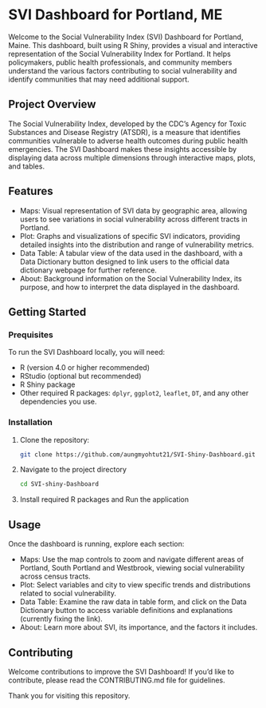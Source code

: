 # SVI Dashboard for Portland, ME
Welcome to the Social Vulnerability Index (SVI) Dashboard for Portland, Maine. This dashboard, built using R Shiny, provides a visual and interactive representation of the Social Vulnerability Index for Portland. It helps policymakers, public health professionals, and community members understand the various factors contributing to social vulnerability and identify communities that may need additional support.

## Project Overview
The Social Vulnerability Index, developed by the CDC’s Agency for Toxic Substances and Disease Registry (ATSDR), is a measure that identifies communities vulnerable to adverse health outcomes during public health emergencies. The SVI Dashboard makes these insights accessible by displaying data across multiple dimensions through interactive maps, plots, and tables.

## Features

* Maps: Visual representation of SVI data by geographic area, allowing users to see variations in social vulnerability across different tracts in Portland.
* Plot: Graphs and visualizations of specific SVI indicators, providing detailed insights into the distribution and range of vulnerability metrics.
* Data Table: A tabular view of the data used in the dashboard, with a Data Dictionary button designed to link users to the official data dictionary webpage for further reference.
* About: Background information on the Social Vulnerability Index, its purpose, and how to interpret the data displayed in the dashboard.

## Getting Started
### Prequisites
To run the SVI Dashboard locally, you will need:

* R (version 4.0 or higher recommended)
* RStudio (optional but recommended)
* R Shiny package
* Other required R packages: `dplyr`, `ggplot2`, `leaflet`, `DT`, and any other dependencies you use.

### Installation
1. Clone the repository:
   ```bash
   git clone https://github.com/aungmyohtut21/SVI-Shiny-Dashboard.git
2. Navigate to the project directory
   ```bash
   cd SVI-shiny-Dashboard
3. Install required R packages and Run the application

## Usage
Once the dashboard is running, explore each section:

* Maps: Use the map controls to zoom and navigate different areas of Portland, South Portland and Westbrook, viewing social vulnerability across census tracts.
* Plot: Select variables and city to view specific trends and distributions related to social vulnerability.
* Data Table: Examine the raw data in table form, and click on the Data Dictionary button to access variable definitions and explanations (currently fixing the link).
* About: Learn more about SVI, its importance, and the factors it includes.

## Contributing
Welcome contributions to improve the SVI Dashboard! If you’d like to contribute, please read the CONTRIBUTING.md file for guidelines.

Thank you for visiting this repository.
